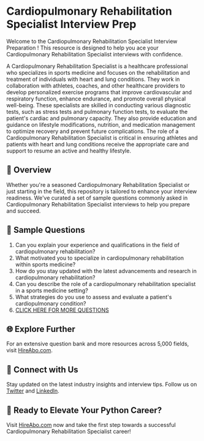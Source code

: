# Cardiopulmonary Rehabilitation Specialist Interview Prep

Welcome to the Cardiopulmonary Rehabilitation Specialist Interview Preparation ! This resource is designed to help you ace your Cardiopulmonary Rehabilitation Specialist interviews with confidence.

A Cardiopulmonary Rehabilitation Specialist is a healthcare professional who specializes in sports medicine and focuses on the rehabilitation and treatment of individuals with heart and lung conditions. They work in collaboration with athletes, coaches, and other healthcare providers to develop personalized exercise programs that improve cardiovascular and respiratory function, enhance endurance, and promote overall physical well-being. These specialists are skilled in conducting various diagnostic tests, such as stress tests and pulmonary function tests, to evaluate the patient's cardiac and pulmonary capacity. They also provide education and guidance on lifestyle modifications, nutrition, and medication management to optimize recovery and prevent future complications. The role of a Cardiopulmonary Rehabilitation Specialist is critical in ensuring athletes and patients with heart and lung conditions receive the appropriate care and support to resume an active and healthy lifestyle.

## 🚀 Overview

Whether you're a seasoned Cardiopulmonary Rehabilitation Specialist or just starting in the field, this repository is tailored to enhance your interview readiness. We've curated a set of sample questions commonly asked in Cardiopulmonary Rehabilitation Specialist interviews to help you prepare and succeed.

## 📝 Sample Questions

1. Can you explain your experience and qualifications in the field of cardiopulmonary rehabilitation?
2. What motivated you to specialize in cardiopulmonary rehabilitation within sports medicine?
3. How do you stay updated with the latest advancements and research in cardiopulmonary rehabilitation?
4. Can you describe the role of a cardiopulmonary rehabilitation specialist in a sports medicine setting?
5. What strategies do you use to assess and evaluate a patient's cardiopulmonary condition?
6. [CLICK HERE FOR MORE QUESTIONS](https://hireabo.com/job/15_1_13/Cardiopulmonary%20Rehabilitation%20Specialist)

## 🌐 Explore Further

For an extensive question bank and more resources across 5,000 fields, visit [HireAbo.com](https://www.hireabo.com).

## 📱 Connect with Us

Stay updated on the latest industry insights and interview tips. Follow us on [Twitter](https://twitter.com/hireabo) and [LinkedIn](https://www.linkedin.com/in/hire-abo-3609972a8/).

## 🚀 Ready to Elevate Your Python Career?

Visit [HireAbo.com](https://www.hireabo.com) now and take the first step towards a successful Cardiopulmonary Rehabilitation Specialist career!